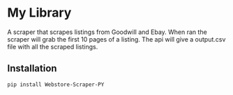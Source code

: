 # My Library

A scraper that scrapes listings from Goodwill and Ebay. When ran the scraper will grab the first 10 pages of a listing. The api will give a output.csv file with all the scraped listings.

## Installation

```bash
pip install Webstore-Scraper-PY
